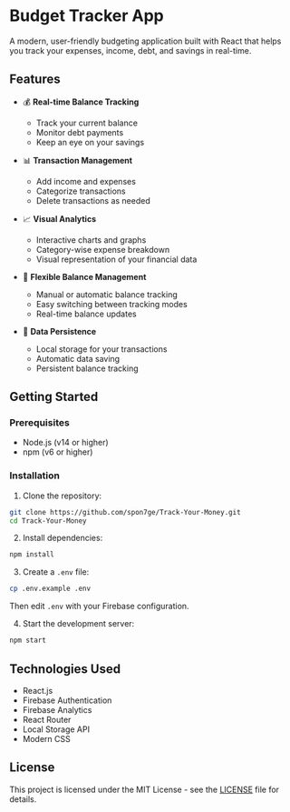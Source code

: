 # Budget Tracker App

A modern, user-friendly budgeting application built with React that helps you track your expenses, income, debt, and savings in real-time.

## Features

- 💰 **Real-time Balance Tracking**

  - Track your current balance
  - Monitor debt payments
  - Keep an eye on your savings

- 📊 **Transaction Management**

  - Add income and expenses
  - Categorize transactions
  - Delete transactions as needed

- 📈 **Visual Analytics**

  - Interactive charts and graphs
  - Category-wise expense breakdown
  - Visual representation of your financial data

- 🔄 **Flexible Balance Management**

  - Manual or automatic balance tracking
  - Easy switching between tracking modes
  - Real-time balance updates

- 💾 **Data Persistence**
  - Local storage for your transactions
  - Automatic data saving
  - Persistent balance tracking

## Getting Started

### Prerequisites

- Node.js (v14 or higher)
- npm (v6 or higher)

### Installation

1. Clone the repository:

```bash
git clone https://github.com/spon7ge/Track-Your-Money.git
cd Track-Your-Money
```

2. Install dependencies:

```bash
npm install
```

3. Create a `.env` file:

```bash
cp .env.example .env
```

Then edit `.env` with your Firebase configuration.

4. Start the development server:

```bash
npm start
```

## Technologies Used

- React.js
- Firebase Authentication
- Firebase Analytics
- React Router
- Local Storage API
- Modern CSS

## License

This project is licensed under the MIT License - see the [LICENSE](LICENSE) file for details.
